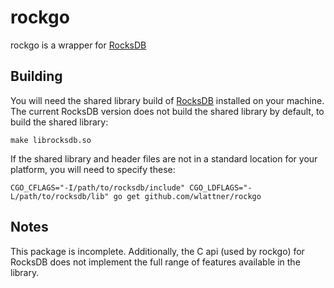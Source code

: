 # rockgo

rockgo is a wrapper for [RocksDB](http://rocksdb.org)

## Building
You will need the shared library build of [RocksDB](https://github.com/facebook/rocksdb) installed on your machine. The current RocksDB version does not build the shared library by default, to build the shared library:
  
    make librocksdb.so

If the shared library and header files are not in a standard location for your platform, you will need to specify these:
  
    CGO_CFLAGS="-I/path/to/rocksdb/include" CGO_LDFLAGS="-L/path/to/rocksdb/lib" go get github.com/wlattner/rockgo

## Notes
This package is incomplete. Additionally, the C api (used by rockgo) for RocksDB does not implement the full range of features available in the library.
